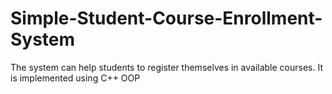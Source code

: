 # Simple-Student-Course-Enrollment-System
The system can help students to register themselves in available courses. It is implemented using C++ OOP
